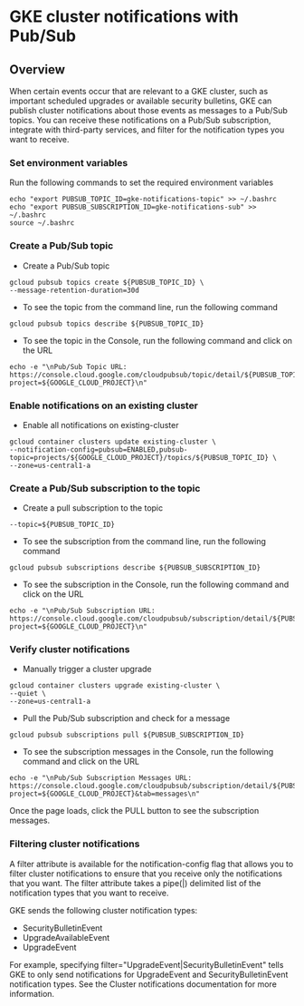 # GKE cluster notifications with Pub/Sub

## Overview

When certain events occur that are relevant to a GKE cluster, such as important scheduled upgrades or available security bulletins, GKE can publish cluster notifications about those events as messages to a Pub/Sub topics. You can receive these notifications on a Pub/Sub subscription, integrate with third-party services, and filter for the notification types you want to receive.

### Set environment variables

Run the following commands to set the required environment variables

```
echo "export PUBSUB_TOPIC_ID=gke-notifications-topic" >> ~/.bashrc
echo "export PUBSUB_SUBSCRIPTION_ID=gke-notifications-sub" >> ~/.bashrc
source ~/.bashrc
```

### Create a Pub/Sub topic

- Create a Pub/Sub topic

```
gcloud pubsub topics create ${PUBSUB_TOPIC_ID} \
--message-retention-duration=30d
```

- To see the topic from the command line, run the following command

```
gcloud pubsub topics describe ${PUBSUB_TOPIC_ID}
```

- To see the topic in the Console, run the following command and click on the URL

```
echo -e "\nPub/Sub Topic URL: https://console.cloud.google.com/cloudpubsub/topic/detail/${PUBSUB_TOPIC_ID}?project=${GOOGLE_CLOUD_PROJECT}\n"
```

### Enable notifications on an existing cluster

- Enable all notifications on existing-cluster

```
gcloud container clusters update existing-cluster \
--notification-config=pubsub=ENABLED,pubsub-topic=projects/${GOOGLE_CLOUD_PROJECT}/topics/${PUBSUB_TOPIC_ID} \
--zone=us-central1-a
```

### Create a Pub/Sub subscription to the topic

- Create a pull subscription to the topic

```gcloud pubsub subscriptions create ${PUBSUB_SUBSCRIPTION_ID} \
--topic=${PUBSUB_TOPIC_ID}
```

- To see the subscription from the command line, run the following command

```
gcloud pubsub subscriptions describe ${PUBSUB_SUBSCRIPTION_ID}
```

- To see the subscription in the Console, run the following command and click on the URL

```
echo -e "\nPub/Sub Subscription URL: https://console.cloud.google.com/cloudpubsub/subscription/detail/${PUBSUB_SUBSCRIPTION_ID}?project=${GOOGLE_CLOUD_PROJECT}\n"
```

### Verify cluster notifications

- Manually trigger a cluster upgrade

```
gcloud container clusters upgrade existing-cluster \
--quiet \
--zone=us-central1-a
```

- Pull the Pub/Sub subscription and check for a message

```
gcloud pubsub subscriptions pull ${PUBSUB_SUBSCRIPTION_ID}
```

- To see the subscription messages in the Console, run the following command and click on the URL

```
echo -e "\nPub/Sub Subscription Messages URL: https://console.cloud.google.com/cloudpubsub/subscription/detail/${PUBSUB_SUBSCRIPTION_ID}?project=${GOOGLE_CLOUD_PROJECT}&tab=messages\n"
```

Once the page loads, click the PULL button to see the subscription messages.

### Filtering cluster notifications

A filter attribute is available for the notification-config flag that allows you to filter cluster notifications to ensure that you receive only the notifications that you want. The filter attribute takes a pipe(|) delimited list of the notification types that you want to receive.

GKE sends the following cluster notification types:

- SecurityBulletinEvent
- UpgradeAvailableEvent
- UpgradeEvent

For example, specifying filter="UpgradeEvent|SecurityBulletinEvent" tells GKE to only send notifications for UpgradeEvent and SecurityBulletinEvent notification types. See the Cluster notifications documentation for more information.

###

